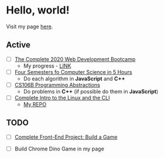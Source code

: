 # Hello, world!

Visit my page [here](https://caestrada.github.io/).

## Active
- [ ] [The Complete 2020 Web Development Bootcamp](https://www.udemy.com/course/the-complete-web-development-bootcamp/)
  * My progress - [LINK](https://github.com/caestrada/2020-07-27_the-complete-2020-web-dev-bootcamp)
- [ ] [Four Semesters fo Computer Science in 5 Hours](https://frontendmasters.com/courses/computer-science/)
  * Do each algorithm in **JavaScript** and **C++**
- [ ] [CS106B Programming Abstractions](http://web.stanford.edu/class/cs106b/)
  * Do problems in **C++** (if possible do them in **JavaScript**)
- [ ] [Complete Intro to the Linux and the CLI](https://frontendmasters.com/courses/linux-command-line/)
  * [My REPO]()

## TODO
- [ ] [Complete Front-End Project: Build a Game](https://frontendmasters.com/courses/front-end-game/)
- [ ] Build Chrome Dino Game in my page

